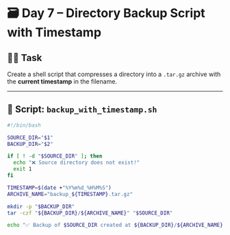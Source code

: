 # 🗃️ Day 7 – Directory Backup Script with Timestamp

## 🧑‍💻 Task
Create a shell script that compresses a directory into a `.tar.gz` archive with the **current timestamp** in the filename.

---

## 🔧 Script: `backup_with_timestamp.sh`

```bash
#!/bin/bash

SOURCE_DIR="$1"
BACKUP_DIR="$2"

if [ ! -d "$SOURCE_DIR" ]; then
  echo "❌ Source directory does not exist!"
  exit 1
fi

TIMESTAMP=$(date +"%Y%m%d_%H%M%S")
ARCHIVE_NAME="backup_${TIMESTAMP}.tar.gz"

mkdir -p "$BACKUP_DIR"
tar -czf "${BACKUP_DIR}/${ARCHIVE_NAME}" "$SOURCE_DIR"

echo "✅ Backup of $SOURCE_DIR created at ${BACKUP_DIR}/${ARCHIVE_NAME}"
